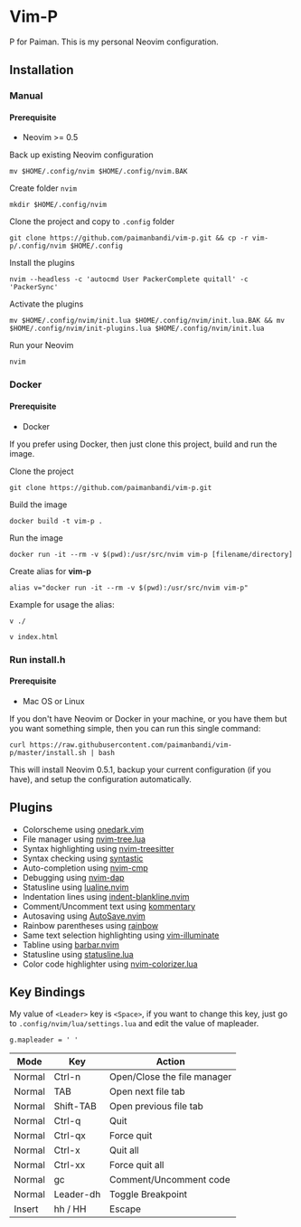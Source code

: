 # Vim-P

P for Paiman. This is my personal Neovim configuration.


## Installation

### Manual

#### Prerequisite

- Neovim >= 0.5

Back up existing Neovim configuration

    mv $HOME/.config/nvim $HOME/.config/nvim.BAK


Create folder `nvim`

    mkdir $HOME/.config/nvim


Clone the project and copy to `.config` folder

    git clone https://github.com/paimanbandi/vim-p.git && cp -r vim-p/.config/nvim $HOME/.config


Install the plugins

    nvim --headless -c 'autocmd User PackerComplete quitall' -c 'PackerSync'


Activate the plugins

    mv $HOME/.config/nvim/init.lua $HOME/.config/nvim/init.lua.BAK && mv $HOME/.config/nvim/init-plugins.lua $HOME/.config/nvim/init.lua


Run your Neovim

    nvim


### Docker

#### Prerequisite

- Docker

If you prefer using Docker, then just clone this project, build and run the image.

Clone the project

    git clone https://github.com/paimanbandi/vim-p.git


Build the image

    docker build -t vim-p .


Run the image

    docker run -it --rm -v $(pwd):/usr/src/nvim vim-p [filename/directory]


Create alias for **vim-p**

    alias v="docker run -it --rm -v $(pwd):/usr/src/nvim vim-p"


Example for usage the alias:

    v ./

    v index.html


### Run install.h

#### Prerequisite

- Mac OS or Linux


If you don't have Neovim or Docker in your machine, or you have them but you want something simple, then you can run this single command:

    curl https://raw.githubusercontent.com/paimanbandi/vim-p/master/install.sh | bash


This will install Neovim 0.5.1, backup your current configuration (if you have), and setup the configuration automatically.


## Plugins

- Colorscheme using [onedark.vim](https://github.com/joshdick/onedark.vim)
- File manager using [nvim-tree.lua](https://github.com/kyazdani42/nvim-tree.lua)
- Syntax highlighting using [nvim-treesitter](https://github.com/nvim-treesitter/nvim-treesitter)
- Syntax checking using [syntastic](https://github.com/vim-syntastic/syntastic)
- Auto-completion using [nvim-cmp](https://github.com/hrsh7th/nvim-cmp)
- Debugging using [nvim-dap](https://github.com/mfussenegger/nvim-dap)
- Statusline using [lualine.nvim](https://github.com/nvim-lualine/lualine.nvim)
- Indentation lines using [indent-blankline.nvim](https://github.com/lukas-reineke/indent-blankline.nvim)
- Comment/Uncomment text using [kommentary](https://github.com/b3nj5m1n/kommentary)
- Autosaving using [AutoSave.nvim](https://github.com/Pocco81/AutoSave.nvim)
- Rainbow parentheses using [rainbow](https://github.com/luochen1990/rainbow)
- Same text selection highlighting using [vim-illuminate](https://github.com/RRethy/vim-illuminate)
- Tabline using [barbar.nvim](https://github.com/romgrk/barbar.nvim)
- Statusline using [statusline.lua](https://github.com/beauwilliams/statusline.lua)
- Color code highlighter using [nvim-colorizer.lua](https://github.com/norcalli/nvim-colorizer.lua)


## Key Bindings

My value of `<Leader>` key is `<Space>`, if you want to change this key, just go to `.config/nvim/lua/settings.lua` and edit the value of mapleader.

    g.mapleader = ' '


| Mode   | Key               | Action                                     |
|--------|-------------------|--------------------------------------------|
| Normal | Ctrl-n            | Open/Close the file manager                |
| Normal | TAB               | Open next file tab                         |
| Normal | Shift-TAB         | Open previous file tab                     |
| Normal | Ctrl-q            | Quit                                       |
| Normal | Ctrl-qx           | Force quit                                 |
| Normal | Ctrl-x            | Quit all                                   |
| Normal | Ctrl-xx           | Force quit all                             |
| Normal | gc                | Comment/Uncomment code                     |
| Normal | Leader-dh         | Toggle Breakpoint                          |
| Insert | hh / HH           | Escape                                     |
